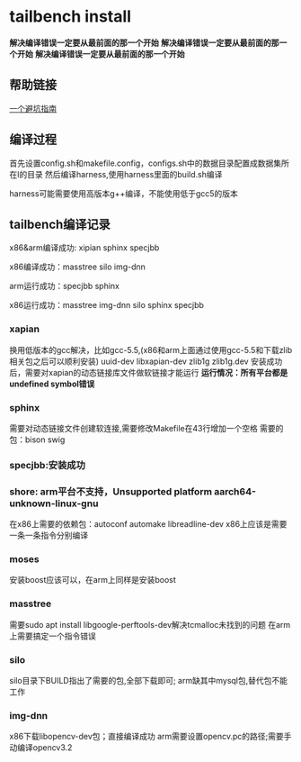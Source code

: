 # tailbench install

**解决编译错误一定要从最前面的那一个开始**
**解决编译错误一定要从最前面的那一个开始**
**解决编译错误一定要从最前面的那一个开始**

## 帮助链接

[一个避坑指南](https://github.com/deltavoid/Tailbench)

## 编译过程

首先设置config.sh和makefile.config，configs.sh中的数据目录配置成数据集所在l的目录
然后编译harness,使用harness里面的build.sh编译

harness可能需要使用高版本g++编译，不能使用低于gcc5的版本

## tailbench编译记录

x86&arm编译成功: xipian sphinx specjbb

x86编译成功：masstree silo img-dnn

arm运行成功：specjbb sphinx

x86运行成功：masstree img-dnn silo sphinx specjbb

### xapian

   换用低版本的gcc解决，比如gcc-5.5,(x86和arm上面通过使用gcc-5.5和下载zlib相关包之后可以顺利安装)
   uuid-dev libxapian-dev  zlib1g zlib1g.dev
   安装成功后，需要对xapian的动态链接库文件做软链接才能运行
   **运行情况：所有平台都是undefined symbol错误**

### sphinx

需要对动态链接文件创建软连接,需要修改Makefile在43行增加一个空格
需要的包：bison swig

### specjbb:安装成功


### shore: arm平台不支持，Unsupported platform aarch64-unknown-linux-gnu

在x86上需要的依赖包：autoconf automake libreadline-dev
x86上应该是需要一条一条指令分别编译

### moses

安装boost应该可以，在arm上同样是安装boost

### masstree

需要sudo apt install libgoogle-perftools-dev解决tcmalloc未找到的问题
在arm上需要搞定一个指令错误

### silo

silo目录下BUILD指出了需要的包,全部下载即可; arm缺其中mysql包,替代包不能工作

### img-dnn

x86下载libopencv-dev包；直接编译成功
arm需要设置opencv.pc的路径;需要手动编译opencv3.2
